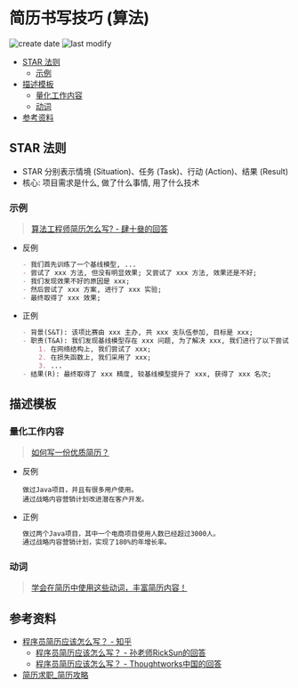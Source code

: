 简历书写技巧 (算法)
===
<!--START_SECTION:badge-->

![create date](https://img.shields.io/static/v1?label=create%20date&message=2022-10-xx&label_color=gray&color=lightsteelblue&style=flat-square)
![last modify](https://img.shields.io/static/v1?label=last%20modify&message=2025-08-06%2023%3A10%3A23&label_color=gray&color=thistle&style=flat-square)

<!--END_SECTION:badge-->
<!--info
top: false
hidden: true
-->

<!-- TOC -->
- [STAR 法则](#star-法则)
    - [示例](#示例)
- [描述模板](#描述模板)
    - [量化工作内容](#量化工作内容)
    - [动词](#动词)
- [参考资料](#参考资料)
<!-- TOC -->

## STAR 法则
- STAR 分别表示情境 (Situation)、任务 (Task)、行动 (Action)、结果 (Result)
- 核心: 项目需求是什么, 做了什么事情, 用了什么技术

### 示例
> [算法工程师简历怎么写? - 肆十叄的回答](https://www.zhihu.com/question/394708188/answer/2151149397)
- 反例
    ```markdown
    - 我们首先训练了一个基线模型, ...
    - 尝试了 xxx 方法, 但没有明显效果; 又尝试了 xxx 方法, 效果还是不好;
    - 我们发现效果不好的原因是 xxx;
    - 然后尝试了 xxx 方案, 进行了 xxx 实验;
    - 最终取得了 xxx 效果;
    ```
- 正例
    ```markdown
    - 背景(S&T): 该项比赛由 xxx 主办, 共 xxx 支队伍参加, 目标是 xxx;
    - 职责(T&A): 我们发现基线模型存在 xxx 问题, 为了解决 xxx, 我们进行了以下尝试:
        1. 在网络结构上, 我们尝试了 xxx; 
        2. 在损失函数上, 我们采用了 xxx; 
        3. ...
    - 结果(R): 最终取得了 xxx 精度, 较基线模型提升了 xxx, 获得了 xxx 名次;
    ```

## 描述模板

### 量化工作内容
> [如何写一份优质简历？](https://www.polebrief.com/skill/detail/1267476277542539266)
- 反例
    ```
    做过Java项目，并且有很多用户使用。
    通过战略内容营销计划改进潜在客户开发。
    ```
- 正例
    ```txt
    做过两个Java项目，其中一个电商项目使用人数已经超过3000人。
    通过战略内容营销计划，实现了180%的年增长率。
    ``` 

### 动词
> [学会在简历中使用这些动词，丰富简历内容！](https://www.polebrief.com/skill/detail/1202844785066905600)

## 参考资料
- [程序员简历应该怎么写？ - 知乎](https://www.zhihu.com/question/25002833)
    - [程序员简历应该怎么写？ - 孙老师RickSun的回答](https://www.zhihu.com/question/25002833/answer/235488894)
    - [程序员简历应该怎么写？ - Thoughtworks中国的回答](https://www.zhihu.com/question/25002833/answer/158108028)
- [简历求职_简历攻略](https://www.polebrief.com/skill)
